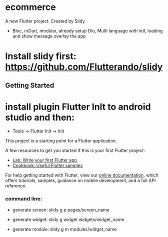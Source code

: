 # ecommerce

A new Flutter project. Created by Slidy

- Bloc, rxDart, modular, already setup Dio, Multi language with intl, loading and show message overlay the app


# Install slidy first: https://github.com/Flutterando/slidy

## Getting Started

# install plugin Flutter Inlt to android studio and then:

- Tools -> Flutter Inlt -> Init

This project is a starting point for a Flutter application.

A few resources to get you started if this is your first Flutter project:

- [Lab: Write your first Flutter app](https://flutter.dev/docs/get-started/codelab)
- [Cookbook: Useful Flutter samples](https://flutter.dev/docs/cookbook)

For help getting started with Flutter, view our
[online documentation](https://flutter.dev/docs), which offers tutorials,
samples, guidance on mobile development, and a full API reference.


### command line:

- generate screen: slidy g p pages/screen_name

- generate widget: slidy g widget widgets/widget_name

- generate module: slidy g m modules/widget_name
